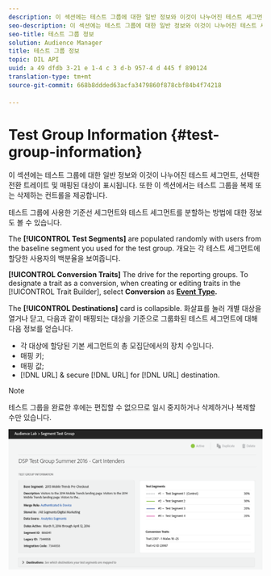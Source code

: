 ```yaml
---
description: 이 섹션에는 테스트 그룹에 대한 일반 정보와 이것이 나누어진 테스트 세그먼트, 선택한 전환 트레이트 및 매핑된 대상이 표시됩니다. 또한 이 섹션에서는 테스트 그룹을 복제 또는 삭제하는 컨트롤을 제공합니다.
seo-description: 이 섹션에는 테스트 그룹에 대한 일반 정보와 이것이 나누어진 테스트 세그먼트, 선택한 전환 트레이트 및 매핑된 대상이 표시됩니다. 또한 이 섹션에서는 테스트 그룹을 복제 또는 삭제하는 컨트롤을 제공합니다.
seo-title: 테스트 그룹 정보
solution: Audience Manager
title: 테스트 그룹 정보
topic: DIL API
uuid: a 49 dfdb 3-21 e 1-4 c 3 d-b 957-4 d 445 f 890124
translation-type: tm+mt
source-git-commit: 668b8ddded63acfa3479860f878cbf84b4f74218

---
```



# Test Group Information {#test-group-information}

이 섹션에는 테스트 그룹에 대한 일반 정보와 이것이 나누어진 테스트 세그먼트, 선택한 전환 트레이트 및 매핑된 대상이 표시됩니다. 또한 이 섹션에서는 테스트 그룹을 복제 또는 삭제하는 컨트롤을 제공합니다.

테스트 그룹에 사용한 기준선 세그먼트와 테스트 세그먼트를 분할하는 방법에 대한 정보도 볼 수 있습니다.

The **[!UICONTROL Test Segments]** are populated randomly with users from the baseline segment you used for the test group. 개요는 각 테스트 세그먼트에 할당한 사용자의 백분율을 보여줍니다.

**[!UICONTROL Conversion Traits]** The drive for the reporting groups. To designate a trait as a conversion, when creating or editing traits in the [!UICONTROL Trait Builder], select **Conversion** as **[Event Type](../../features/traits/create-onboarded-rule-based-traits.md).**

The **[!UICONTROL Destinations]** card is collapsible. 화살표를 눌러 개별 대상을 열거나 닫고, 다음과 같이 매핑되는 대상을 기준으로 그룹화된 테스트 세그먼트에 대해 다음 정보를 얻습니다.

* 각 대상에 할당된 기본 세그먼트의 총 모집단에서의 장치 수입니다.
* 매핑 키;
* 매핑 값;
* [!DNL URL] &amp; secure [!DNL URL] for [!DNL URL] destination.

>[!NOTE]
>
>테스트 그룹을 완료한 후에는 편집할 수 없으므로 일시 중지하거나 삭제하거나 복제할 수만 있습니다.

![](assets/test-groups-information.PNG)